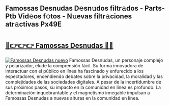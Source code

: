 ## Famossas Desnudas D𝚎sn𝚞dos filtr𝚊dos - Parts-Ptb Vid𝚎os f𝚘tos - N𝚞evas filtr𝚊ciones atr𝚊ctivas Px49E

# <h2><a href="http://mbapyb.tromn.icu/?c=Famossas+Desnudas">🔗👉👉👉 Famossas Desnudas 🔗🔗</a></h2>

[![Famossas Desnudas nuevo](https://i.imgur.com/pEAQMta.gif)](http://mbapyb.tromn.icu/?c=Famossas+Desnudas)
Famossas Desnudas, un personaje complejo y polarizador, elude la comprensión fácil. Su forma innovadora de interactuar con el público en línea ha fascinado y enfurecido a los espectadores, encendiendo debates sobre la privacidad, la moralidad y las complejidades de las sociedades digitales. A pesar de la incertidumbre de sus próximos pasos, su impacto en la comunidad en línea es profundo. La determinación inquebrantable y el magnetismo innegable impulsan a Famossas Desnudas a nuevas alturas en la comunidad en línea.

